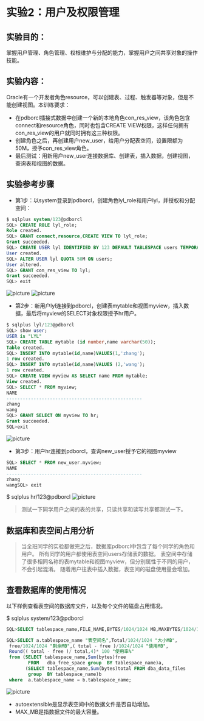 # 实验2：用户及权限管理

## 实验目的：

掌握用户管理、角色管理、权根维护与分配的能力，掌握用户之间共享对象的操作技能。

## 实验内容：
Oracle有一个开发者角色resource，可以创建表、过程、触发器等对象，但是不能创建视图。本训练要求：
- 在pdborcl插接式数据中创建一个新的本地角色con_res_view，该角色包含connect和resource角色，同时也包含CREATE VIEW权限，这样任何拥有con_res_view的用户就同时拥有这三种权限。
- 创建角色之后，再创建用户new_user，给用户分配表空间，设置限额为50M，授予con_res_view角色。
- 最后测试：用新用户new_user连接数据库、创建表，插入数据，创建视图，查询表和视图的数据。

## 实验参考步骤


- 第1步：以system登录到pdborcl，创建角色lyl_role和用户lyl，并授权和分配空间：

```sql
$ sqlplus system/123@pdborcl
SQL> CREATE ROLE lyl_role;
Role created.
SQL> GRANT connect,resource,CREATE VIEW TO lyl_role;
Grant succeeded.
SQL> CREATE USER lyl IDENTIFIED BY 123 DEFAULT TABLESPACE users TEMPORARY TABLESPACE temp;
User created.
SQL> ALTER USER lyl QUOTA 50M ON users;
User altered.
SQL> GRANT con_res_view TO lyl;
Grant succeeded.
SQL> exit
```
![picture](https://github.com/zsnbb/Oracle/blob/master/test2/zj1.png)
![picture](https://github.com/zsnbb/Oracle/blob/master/test2/zj2.png)

- 第2步：新用户lyl连接到pdborcl，创建表mytable和视图myview，插入数据，最后将myview的SELECT对象权限授予hr用户。

```sql
$ sqlplus lyl/123@pdborcl
SQL> show user;
USER is "LYL"
SQL> CREATE TABLE mytable (id number,name varchar(50));
Table created.
SQL> INSERT INTO mytable(id,name)VALUES(1,'zhang');
1 row created.
SQL> INSERT INTO mytable(id,name)VALUES (2,'wang');
1 row created.
SQL> CREATE VIEW myview AS SELECT name FROM mytable;
View created.
SQL> SELECT * FROM myview;
NAME
--------------------------------------------------
zhang
wang
SQL> GRANT SELECT ON myview TO hr;
Grant succeeded.
SQL>exit
```
![picture](https://github.com/zsnbb/Oracle/blob/master/test2/zj3.png)

- 第3步：用户hr连接到pdborcl，查询new_user授予它的视图myview

```sql
SQL> SELECT * FROM new_user.myview;
NAME
--------------------------------------------------
zhang
wangSQL> exit
```
$ sqlplus hr/123@pdborcl
![picture](https://github.com/zsnbb/Oracle/blob/master/test2/zj4.png)
> 测试一下同学用户之间的表的共享，只读共享和读写共享都测试一下。


## 数据库和表空间占用分析

> 当全班同学的实验都做完之后，数据库pdborcl中包含了每个同学的角色和用户。
> 所有同学的用户都使用表空间users存储表的数据。
> 表空间中存储了很多相同名称的表mytable和视图myview，但分别属性于不同的用户，不会引起混淆。
> 随着用户往表中插入数据，表空间的磁盘使用量会增加。

## 查看数据库的使用情况

以下样例查看表空间的数据库文件，以及每个文件的磁盘占用情况。

$ sqlplus system/123@pdborcl
```sql
SQL>SELECT tablespace_name,FILE_NAME,BYTES/1024/1024 MB,MAXBYTES/1024/1024 MAX_MB,autoextensible FROM dba_data_files  WHERE  tablespace_name='USERS';

SQL>SELECT a.tablespace_name "表空间名",Total/1024/1024 "大小MB",
 free/1024/1024 "剩余MB",( total - free )/1024/1024 "使用MB",
 Round(( total - free )/ total,4)* 100 "使用率%"
 from (SELECT tablespace_name,Sum(bytes)free
        FROM   dba_free_space group  BY tablespace_name)a,
       (SELECT tablespace_name,Sum(bytes)total FROM dba_data_files
        group  BY tablespace_name)b
 where  a.tablespace_name = b.tablespace_name;
```
![picture](https://github.com/zsnbb/Oracle/blob/master/test2/zj5.png)
- autoextensible是显示表空间中的数据文件是否自动增加。
- MAX_MB是指数据文件的最大容量。
